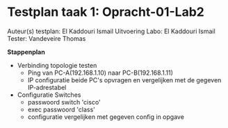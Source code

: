 # Testplan taak 1: Opracht-01-Lab2

Auteur(s) testplan: El Kaddouri Ismail
Uitvoering Labo: El Kaddouri Ismail
Tester: Vandeveire Thomas

**Stappenplan**
* Verbinding topologie testen
  * Ping van PC-A(192.168.1.10) naar PC-B(192.168.1.11)
  * IP configuratie beide PC's opvragen en vergelijken met de gegeven IP-adrestabel
* Configuratie Switches
  * passwoord switch 'cisco'
  * exec passwoord  'class'
  * configuratie vergelijken met gegeven config in opgave
